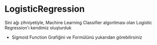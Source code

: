 # LogisticRegression
Sini ağı zihniyetiyle, Machine Learning Classifier algoritması olan Logistic Regression'ı kendimiz oluşturduk 

- Sigmoid Function Grafiğini ve Formülünü yukarıdan görebilirsiniz
